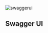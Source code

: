 ![swaggerui](https://user-images.githubusercontent.com/20155657/131224783-1718e3f8-446f-4b29-b352-6eab22812303.png)
## Swagger UI
